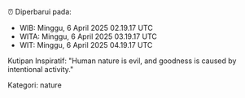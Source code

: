 ⏰ Diperbarui pada:
- WIB: Minggu, 6 April 2025 02.19.17 UTC
- WITA: Minggu, 6 April 2025 03.19.17 UTC
- WIT: Minggu, 6 April 2025 04.19.17 UTC

Kutipan Inspiratif:
"Human nature is evil, and goodness is caused by intentional activity."


Kategori: nature

